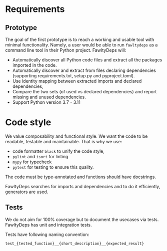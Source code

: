# Requirements

## Prototype

The goal of the first prototype is to reach a working and usable tool with minimal functionality.
Namely, a user would be able to run `fawltydeps` as a command line tool in their Python project.
FawltyDeps will:

- Automatically discover all Python code files and extract all the packages imported in the code.
- Automatically discover and extract from files declaring dependencies (supporting requirements.txt, setup.py and pyproject.toml).
- Use identity mapping between extracted imports and declared dependencies,
- Compare the two sets (of used vs declared dependencies) and report missing and unused dependencies.
- Support Python version 3.7 - 3.11

# Code style

We value composability and functional style.
We want the code to be readable, testable and maintainable. That is why we use:

- code formatter `black` to unify the code style,
- `pylint` and `isort` for linting
- `mypy` for typecheck
- `pytest` for testing
  to ensure this quality.

The code must be type-annotated and functions should have docstrings.

FawltyDeps searches for imports and dependencies and to do it efficiently, generators are used.

## Tests

We do not aim for 100% coverage but to document the usecases via tests. FawltyDeps has unit and integration tests.

Tests have following naming convention:

```
test_{tested_function}__{short_description}__{expected_result}
```
